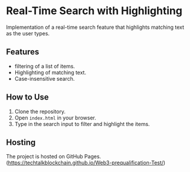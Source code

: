 # Real-Time Search with Highlighting

Implementation of a real-time search feature that highlights matching text as the user types.

## Features
- filtering of a list of items.
- Highlighting of matching text.
- Case-insensitive search.

## How to Use
1. Clone the repository.
2. Open `index.html` in your browser.
3. Type in the search input to filter and highlight the items.

## Hosting
The project is hosted on GitHub Pages. (https://techtalkblockchain.github.io/Web3-prequalification-Test/)